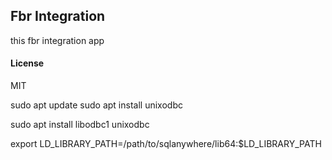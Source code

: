 ## Fbr Integration

this fbr integration app

#### License

MIT

<!-- system installations -->
sudo apt update
sudo apt install unixodbc

sudo apt install libodbc1 unixodbc

export LD_LIBRARY_PATH=/path/to/sqlanywhere/lib64:$LD_LIBRARY_PATH


